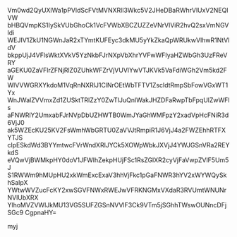 Vm0wd2QyUXlWa1pPVldScFVtMVNXRll3Wkc5V2JHeDBaRWhrVlUxV2NEQlVW
bHBQVmpKS1IySkVUbGhoCk1VcFVWbXBCZUZZeVNrVlViR2hvQ2sxVmNGVldi
WEJIV1ZkU1NGWnJaR2xTYmtKUFEyc3dkMU5yYkZkaQpWRUkwVlhwR1NtVldV
bkppUjJ4VFlsWktXVkV5YzNkbFJrNXpVbXhrYVFwWFIyaHZWbGh3UzFReVRY
aGEKU0ZaVFlrZFNjRlZ0ZUhkWFZrVjVUVlYwVTJKVk5VaFdiWGh2Vm5kd2FW
WlVVWGRXYkdoM1VqRnNXRlJ1ClNrOEtWbTFTV1ZscldtRmpSbFowVGxWT1Yx
WnJWalZVVmxZd1ZUSktTRlZzY0ZwTlJuQnlWakJHZDFaRwpTbFpqUlZwWFls
aFNWRlY2UmxabFJrNVpDbUZHWTB0WmJYaGhWMFpzY2xadVpHcFNiR3d6VjJ0
ak5WZEcKU25KV2FsWmhWbGRTU0ZaVVJtRmpiR1J6VjJ4a2FWZEhhRTFXYTJS
clpESkdWd3BYYmtwcFVrWndXRlJYCk5XOWpWbkJXVjJ4YWJGSnVRa2REYkdS
eVQwVjBWMkpHY0doV1JFWlhZekpHUjFSc1RsZGlXR2cyVjFaVwpZVlF5Um5J
S1RWWm9hMUpHU2xkWmExcExaV3hhVjFkc1pGaFNWR3hYV2xWYWQySkhSalpX
YWtwWVZucFcKY2xwSGVFNWxRWEJwVFRKNGMxVXdaR3RVUmtWNUNrNVlUbXRX
YlhoMVZVWlJkMU13VG5SUFZGSnNVVlF3Ck9VTm5jSGhhTWswOUNncDFjSGc9
CgpnaHY=

myj
